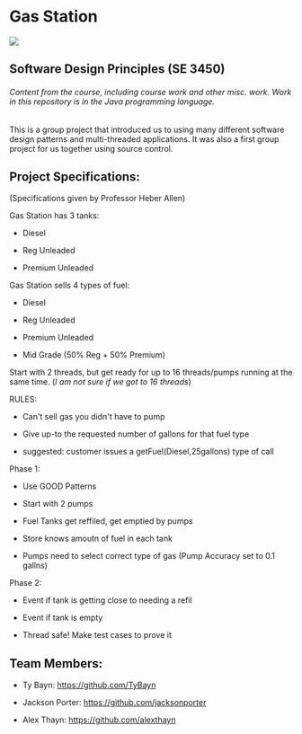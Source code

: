 # Gas Station

![](https://www.snow.edu/pr/brand/images/signature.jpg)

## Software Design Principles (SE 3450)


###### Content from the course, including course work and other misc. work. Work in this repository is in the Java programming language.

This is a group project that introduced us to using many different software design patterns and multi-threaded applications. It was also a first group project for us together using source control.

## Project Specifications:
(Specifications given by Professor Heber Allen)

Gas Station has 3 tanks:

- Diesel

- Reg Unleaded

- Premium Unleaded

Gas Station sells 4 types of fuel:

- Diesel

- Reg Unleaded

- Premium Unleaded

- Mid Grade (50% Reg + 50% Premium)

Start with 2 threads, but get ready for up to 16 threads/pumps running at the same time. (*I am not sure if we got to 16 threads*)

RULES:

- Can't sell gas you didn't have to pump

- Give up-to the requested number of gallons for that fuel type

- suggested:  customer issues a getFuel(Diesel,25gallons) type of call

Phase 1:

- Use GOOD Patterns

- Start with 2 pumps

- Fuel Tanks get reffiled, get emptied by pumps

- Store knows amoutn of fuel in each tank

- Pumps need to select correct type of gas (Pump Accuracy set to 0.1 gallns)

Phase 2:

- Event if tank is getting close to needing a refil

- Event if tank is empty

- Thread safe!  Make test cases to prove it


## Team Members:

- Ty Bayn: https://github.com/TyBayn

- Jackson Porter: https://github.com/jacksonporter

- Alex Thayn: https://github.com/alexthayn


